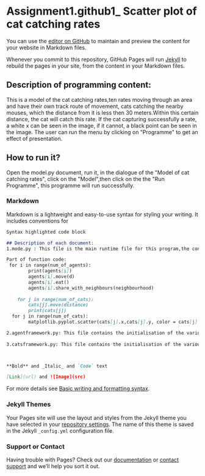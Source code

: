 # Assignment1.github1_ Scatter plot of cat catching rates

You can use the [editor on GitHub](https://github.com/Chongrui1/Assignment1.github.io/edit/gh-pages/index.md) to maintain and preview the content for your website in Markdown files.

Whenever you commit to this repository, GitHub Pages will run [Jekyll](https://jekyllrb.com/) to rebuild the pages in your site, from the content in your Markdown files.

## Description of programming content:
This is a model of the cat catching rates,ten rates moving through an area and have their own track route of movement,
cats catching the nearby mouses, which the distance from it is less then 30 meters.Within this certain distance, the cat will catch this rate.
If the cat capturing successfully a rate, a white x can be seen in the image, if it cannot, a black point can be seen in the image.
The user can run the menu by clicking on "Programme" to get an effect of presentation. 


## How to run it?
Open the model.py document, run it,  in the dialogue of the "Model of cat catching rates", click on the "Model",then click on the the "Run Programme", this programme will run successfully.




### Markdown

Markdown is a lightweight and easy-to-use syntax for styling your writing. It includes conventions for

```markdown
Syntax highlighted code block

## Description of each document:
1.mode.py : This file is the main runtime file for this program,the content of the code includes the implementation of various functions, for instance,loading of coordinate systems and reading of background image.There is also code about running front-end pages directly.There are also calls to various functions in other documents, such as movement, eating, interaction between agent points, etc.

Part of function code: 
 for i in range(num_of_agents): 
        print(agents[i])
        agents[i].move(d)
        agents[i].eat()
        agents[i].share_with_neighbours(neighbourhood)
        
    for j in range(num_of_cats):
        cats[j].move(distance)
        print(cats[j])   
  for j in range(num_of_cats):
        matplotlib.pyplot.scatter(cats[j].x,cats[j].y, color = cats[j].color)

2.agentframework.py: This file contains the initialisation of the various 'rat' parameters.Various other functions,such as eat, move_coordinate, and most importantly, the interact with each agent points, etc.
 
3.catsframework.py: This file contains the initialisation of the various 'cats' parameters.the functions are similar to the 'agentframework'.



**Bold** and _Italic_ and `Code` text

[Link](url) and ![Image](src)
```

For more details see [Basic writing and formatting syntax](https://docs.github.com/en/github/writing-on-github/getting-started-with-writing-and-formatting-on-github/basic-writing-and-formatting-syntax).

### Jekyll Themes

Your Pages site will use the layout and styles from the Jekyll theme you have selected in your [repository settings](https://github.com/Chongrui1/Assignment1.github.io/settings/pages). The name of this theme is saved in the Jekyll `_config.yml` configuration file.

### Support or Contact

Having trouble with Pages? Check out our [documentation](https://docs.github.com/categories/github-pages-basics/) or [contact support](https://support.github.com/contact) and we’ll help you sort it out.
